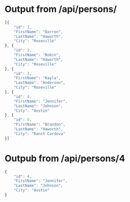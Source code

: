 # Output from /api/persons/
```javascript
[{
	"id": 1,
	"FirstName": "Darron",
	"LastName": "Haworth",
	"City": "Roseville"
}, {
	"id": 2,
	"FirstName": "Robin",
	"LastName": "Haworth",
	"City": "Roseville"
}, {
	"id": 3,
	"FirstName": "Kayla",
	"LastName": "Anderson",
	"City": "Roseville"
}, {
	"id": 4,
	"FirstName": "Jennifer",
	"LastName": "Johnson",
	"City": "Austin"
}, {
	"id": 5,
	"FirstName": "Brandon",
	"LastName": "Haworth",
	"City": "Ranch Cordova"
}]
```
# Outpub from /api/persons/4
```javascript
{
	"id": 4,
	"FirstName": "Jennifer",
	"LastName": "Johnson",
	"City": "Austin"
}
```